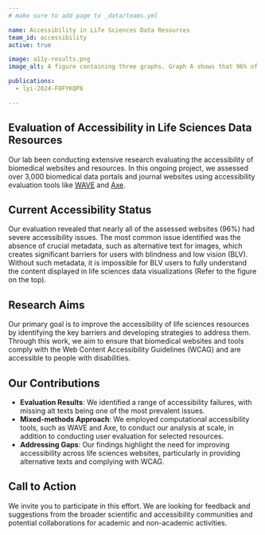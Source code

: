 ```yaml
---
# make sure to add page to _data/teams.yml

name: Accessibility in Life Sciences Data Resources
team_id: accessibility
active: true

image: a11y-results.png
image_alt: A figure containing three graphs. Graph A shows that 96% of data portals have issues. Graph B shows the percentage of those issues by accessibility categories, with contrast being the most prevalent issue, and label_missing, alt_missing, and label_empty highlighted. Graph C is a pie chart showing that 78.8% of alt text in journals are entirely missing, while 21.3% are uninformative.

publications:
  - lyi-2024-F8FYKQP6

---
```


## Evaluation of Accessibility in Life Sciences Data Resources

Our lab been conducting extensive research evaluating the accessibility of biomedical websites and resources. In this ongoing project, we assessed over 3,000 biomedical data portals and journal websites using accessibility evaluation tools like [WAVE](https://wave.webaim.org) and [Axe](https://www.deque.com/axe/).

## Current Accessibility Status
Our evaluation revealed that nearly all of the assessed websites (96%) had severe accessibility issues. The most common issue identified was the absence of crucial metadata, such as alternative text for images, which creates significant barriers for users with blindness and low vision (BLV). Without such metadata, it is impossible for BLV users to fully understand the content displayed in life sciences data visualizations (Refer to the figure on the top).

## Research Aims
Our primary goal is to improve the accessibility of life sciences resources by identifying the key barriers and developing strategies to address them. Through this work, we aim to ensure that biomedical websites and tools comply with the Web Content Accessibility Guidelines (WCAG) and are accessible to people with disabilities.

## Our Contributions
- **Evaluation Results**: We identified a range of accessibility failures, with missing alt texts being one of the most prevalent issues.
- **Mixed-methods Approach**: We employed computational accessibility tools, such as WAVE and Axe, to conduct our analysis at scale, in addition to conducting user evaluation for selected resources.
- **Addressing Gaps**: Our findings highlight the need for improving accessibility across life sciences websites, particularly in providing alternative texts and complying with WCAG.

## Call to Action
We invite you to participate in this effort. We are looking for feedback and suggestions from the broader scientific and accessibility communities and potential collaborations for academic and non-academic activities.